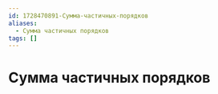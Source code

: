 ```yaml
---
id: 1728470891-Сумма-частичных-порядков
aliases:
  - Сумма частичных порядков
tags: []
---
```


# Сумма частичных порядков

